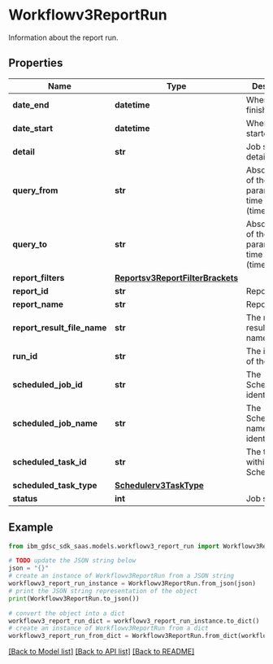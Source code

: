 # Workflowv3ReportRun

Information about the report run.

## Properties

Name | Type | Description | Notes
------------ | ------------- | ------------- | -------------
**date_end** | **datetime** | When the job finished. | [optional] 
**date_start** | **datetime** | When the job started. | [optional] 
**detail** | **str** | Job status detail. | [optional] 
**query_from** | **str** | Absolute value of the runtime parameter for time period (time from). | [optional] 
**query_to** | **str** | Absolute value of the runtime parameter for time period (time to). | [optional] 
**report_filters** | [**Reportsv3ReportFilterBrackets**](Reportsv3ReportFilterBrackets.md) |  | [optional] 
**report_id** | **str** | Report ID. | [optional] 
**report_name** | **str** | Report name. | [optional] 
**report_result_file_name** | **str** | The report result file name. | [optional] 
**run_id** | **str** | The identifier of the run. | [optional] 
**scheduled_job_id** | **str** | The ScheduledJob identifier. | [optional] 
**scheduled_job_name** | **str** | The ScheduledJob name identifier. | [optional] 
**scheduled_task_id** | **str** | The task within the ScheduledJob. | [optional] 
**scheduled_task_type** | [**Schedulerv3TaskType**](Schedulerv3TaskType.md) |  | [optional] 
**status** | **int** | Job status. | [optional] 

## Example

```python
from ibm_gdsc_sdk_saas.models.workflowv3_report_run import Workflowv3ReportRun

# TODO update the JSON string below
json = "{}"
# create an instance of Workflowv3ReportRun from a JSON string
workflowv3_report_run_instance = Workflowv3ReportRun.from_json(json)
# print the JSON string representation of the object
print(Workflowv3ReportRun.to_json())

# convert the object into a dict
workflowv3_report_run_dict = workflowv3_report_run_instance.to_dict()
# create an instance of Workflowv3ReportRun from a dict
workflowv3_report_run_from_dict = Workflowv3ReportRun.from_dict(workflowv3_report_run_dict)
```
[[Back to Model list]](../README.md#documentation-for-models) [[Back to API list]](../README.md#documentation-for-api-endpoints) [[Back to README]](../README.md)


